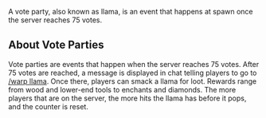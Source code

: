 A vote party, also known as llama, is an event that happens at spawn once the server reaches 75 votes.
## About Vote Parties
Vote parties are events that happen when the server reaches 75 votes. After 75 votes are reached, a message is displayed in chat telling players to go to [/warp llama](Warps.md). Once there, players can smack a llama for loot. Rewards range from wood and lower-end tools to enchants and diamonds. The more players that are on the server, the more hits the llama has before it pops, and the counter is reset. 